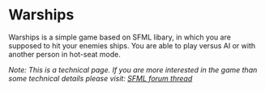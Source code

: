 # Warships
Warships is a simple game based on SFML libary, in which you are supposed to hit your enemies ships. You are able to play versus AI or with another person in hot-seat mode.

*Note: This is a technical page. If you are more interested in the game than some technical details please visit: [SFML forum thread](https://en.sfml-dev.org/forums/index.php?topic=22569.0)*
